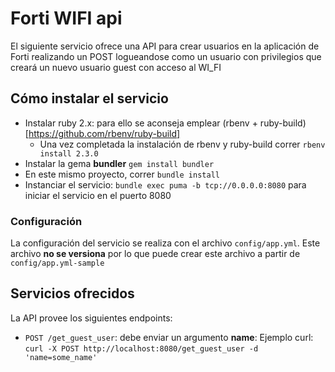 # Forti WIFI api

El siguiente servicio ofrece una API para crear usuarios en la aplicación de Forti
realizando un POST logueandose como un usuario con privilegios que creará un
nuevo usuario guest con acceso al WI_FI

## Cómo instalar el servicio

* Instalar ruby 2.x: para ello se aconseja emplear (rbenv +
  ruby-build)[https://github.com/rbenv/ruby-build]
  * Una vez completada la instalación de rbenv y ruby-build correr `rbenv
    install 2.3.0` 
* Instalar la gema **bundler** `gem install bundler`
* En este mismo proyecto, correr `bundle install`
* Instanciar el servicio: `bundle exec puma -b tcp://0.0.0.0:8080` para iniciar
  el servicio en el puerto 8080

### Configuración

La configuración del servicio se realiza con el archivo `config/app.yml`. Este
archivo **no se versiona** por lo que puede crear este archivo a partir de
`config/app.yml-sample`


## Servicios ofrecidos

La API provee los siguientes endpoints:

* `POST /get_guest_user`: debe enviar un argumento **name**: 
  Ejemplo curl: `curl -X POST http://localhost:8080/get_guest_user -d 'name=some_name'`


